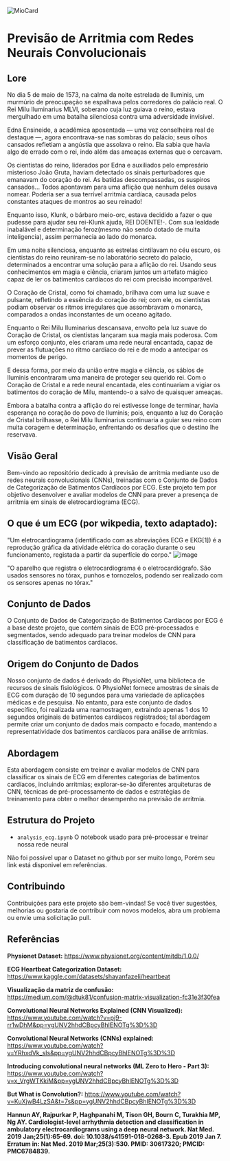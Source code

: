 ![MioCard](https://github.com/elementare/cardiowave/assets/42151032/e4bd0652-7b16-4479-a977-3f41ec594326)

# Previsão de Arritmia com Redes Neurais Convolucionais

## Lore
No dia 5 de maio de 1573, na calma da noite estrelada de Iluminis, um murmúrio de preocupação se espalhava pelos corredores do palácio real. O Rei Milu Iluminarius MLVI, soberano cuja luz guiava o reino, estava mergulhado em uma batalha silenciosa contra uma adversidade invisível.

Edna Ensineide, a acadêmica aposentada — uma vez conselheira real de destaque —, agora encontrava-se nas sombras do palácio; seus olhos cansados refletiam a angústia que assolava o reino. Ela sabia que havia algo de errado com o rei, indo além das ameaças externas que o cercavam.

Os cientistas do reino, liderados por Edna e auxiliados pelo empresário misterioso João Gruta, haviam detectado os sinais perturbadores que emanavam do coração do rei. As batidas descompassadas, os suspiros cansados… Todos apontavam para uma aflição que nenhum deles ousava nomear. Poderia ser a sua terrível arritmia cardíaca, causada pelos constantes ataques de montros ao seu reinado!

Enquanto isso, Klunk, o bárbaro meio-orc, estava decidido a fazer o que pudesse para ajudar seu rei-Klunk ajuda, REI DOENTE!-. Com sua lealdade inabalável e determinação feroz(mesmo não sendo dotado de muita inteligencia), assim permanecia ao lado do monarca.

Em uma noite silenciosa, enquanto as estrelas cintilavam no céu escuro, os cientistas do reino reuniram-se no laboratório secreto do palacio, determinados a encontrar uma solução para a aflição do rei. Usando seus conhecimentos em magia e ciência, criaram juntos um artefato mágico capaz de ler os batimentos cardíacos do rei com precisão incomparável.

O Coração de Cristal, como foi chamado, brilhava com uma luz suave e pulsante, refletindo a essência do coração do rei; com ele, os cientistas podiam observar os ritmos irregulares que assombravam o monarca, comparados a ondas inconstantes de um oceano agitado.

Enquanto o Rei Milu Iluminarius descansava, envolto pela luz suave do Coração de Cristal, os cientistas lançaram sua magia mais poderosa. Com um esforço conjunto, eles criaram uma rede neural encantada, capaz de prever as flutuações no ritmo cardíaco do rei e de modo a antecipar os momentos de perigo.

E dessa forma, por meio da união entre magia e ciência, os sábios de Iluminis encontraram uma maneira de proteger seu querido rei. Com o Coração de Cristal e a rede neural encantada, eles continuariam a vigiar os batimentos do coração de Milu, mantendo-o a salvo de quaisquer ameaças.

Embora a batalha contra a aflição do rei estivesse longe de terminar, havia esperança no coração do povo de Iluminis; pois, enquanto a luz do Coração de Cristal brilhasse, o Rei Milu Iluminarius continuaria a guiar seu reino com muita coragem e determinação, enfrentando os desafios que o destino lhe reservava.

## Visão Geral
Bem-vindo ao repositório dedicado à previsão de arritmia mediante uso de redes neurais convolucionais (CNNs), treinadas com o Conjunto de Dados de Categorização de Batimentos Cardíacos por ECG. Este projeto tem por objetivo desenvolver e avaliar modelos de CNN para prever a presença de arritmia em sinais de eletrocardiograma (ECG).

## O que é um ECG (por wikpedia, texto adaptado):
"Um eletrocardiograma (identificado com as abreviações ECG e EKG[1]) é a reprodução gráfica da atividade elétrica do coração durante o seu funcionamento, registada a partir da superfície do corpo."
![image](https://github.com/elementare/cardiowave/assets/135054073/9d79aa50-40e0-4a26-9caf-a69bd23ca6ab)

"O aparelho que registra o eletrocardiograma é o eletrocardiógrafo. São usados sensores no tórax, punhos e tornozelos, podendo ser realizado com os sensores apenas no tórax."

## Conjunto de Dados
O Conjunto de Dados de Categorização de Batimentos Cardíacos por ECG é a base deste projeto, que contém sinais de ECG pré-processados e segmentados, sendo adequado para treinar modelos de CNN para classificação de batimentos cardíacos.

## Origem do Conjunto de Dados
Nosso conjunto de dados é derivado do PhysioNet, uma biblioteca de recursos de sinais fisiológicos. O PhysioNet fornece amostras de sinais de ECG com duração de 10 segundos para uma variedade de aplicações médicas e de pesquisa. No entanto, para este conjunto de dados específico, foi realizada uma reamostragem, extraindo apenas 1 dos 10 segundos originais de batimentos cardíacos registrados; tal abordagem permite criar um conjunto de dados mais compacto e focado, mantendo a representatividade dos batimentos cardíacos para análise de arritmias.

## Abordagem
Esta abordagem consiste em treinar e avaliar modelos de CNN para classificar os sinais de ECG em diferentes categorias de batimentos cardíacos, incluindo arritmias; explorar-se-ão diferentes arquiteturas de CNN, técnicas de pré-processamento de dados e estratégias de treinamento para obter o melhor desempenho na previsão de arritmia.

## Estrutura do Projeto
- `analysis_ecg.ipynb` O notebook usado para pré-processar e treinar nossa rede neural

Não foi possível upar o Dataset no github por ser muito longo, Porém seu link está disponivel em referências.

## Contribuindo
Contribuições para este projeto são bem-vindas! Se você tiver sugestões, melhorias ou gostaria de contribuir com novos modelos, abra um problema ou envie uma solicitação pull.

## Referências

**Physionet Dataset:** https://www.physionet.org/content/mitdb/1.0.0/

**ECG Heartbeat Categorization Dataset:** https://www.kaggle.com/datasets/shayanfazeli/heartbeat

**Visualização da matriz de confusão:** https://medium.com/@dtuk81/confusion-matrix-visualization-fc31e3f30fea

**Convolutional Neural Networks Explained (CNN Visualized):** https://www.youtube.com/watch?v=pj9-rr1wDhM&pp=ygUNV2hhdCBpcyBhIENOTg%3D%3D

**Convolutional Neural Networks (CNNs) explained:** https://www.youtube.com/watch?v=YRhxdVk_sIs&pp=ygUNV2hhdCBpcyBhIENOTg%3D%3D

**Introducing convolutional neural networks (ML Zero to Hero - Part 3):** https://www.youtube.com/watch?v=x_VrgWTKkiM&pp=ygUNV2hhdCBpcyBhIENOTg%3D%3D

**But What is Convolution?:** https://www.youtube.com/watch?v=KuXjwB4LzSA&t=7s&pp=ygUNV2hhdCBpcyBhIENOTg%3D%3D

**Hannun AY, Rajpurkar P, Haghpanahi M, Tison GH, Bourn C, Turakhia MP, Ng AY. Cardiologist-level arrhythmia detection and classification in ambulatory electrocardiograms using a deep neural network. Nat Med. 2019 Jan;25(1):65-69. doi: 10.1038/s41591-018-0268-3. Epub 2019 Jan 7. Erratum in: Nat Med. 2019 Mar;25(3):530. PMID: 30617320; PMCID: PMC6784839.**
